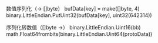 数值序列化（-> []byte）
bufData[key] = make([]byte, 4)
binary.LittleEndian.PutUint32(bufData[key], uint32(642314))


序列化转数值（[]byte ->）
binary.LittleEndian.Uint16(bb)
math.Float64frombits(binary.LittleEndian.Uint64(protoData))